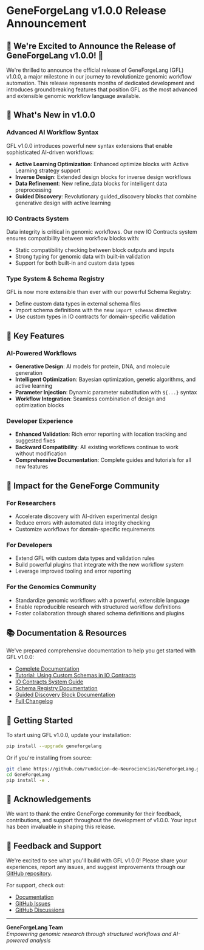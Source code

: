 # GeneForgeLang v1.0.0 Release Announcement

## 🎉 We're Excited to Announce the Release of GeneForgeLang v1.0.0! 🎉

We're thrilled to announce the official release of GeneForgeLang (GFL) v1.0.0, a major milestone in our journey to revolutionize genomic workflow automation. This release represents months of dedicated development and introduces groundbreaking features that position GFL as the most advanced and extensible genomic workflow language available.

## 🚀 What's New in v1.0.0

### Advanced AI Workflow Syntax
GFL v1.0.0 introduces powerful new syntax extensions that enable sophisticated AI-driven workflows:
- **Active Learning Optimization**: Enhanced optimize blocks with Active Learning strategy support
- **Inverse Design**: Extended design blocks for inverse design workflows
- **Data Refinement**: New refine_data blocks for intelligent data preprocessing
- **Guided Discovery**: Revolutionary guided_discovery blocks that combine generative design with active learning

### IO Contracts System
Data integrity is critical in genomic workflows. Our new IO Contracts system ensures compatibility between workflow blocks with:
- Static compatibility checking between block outputs and inputs
- Strong typing for genomic data with built-in validation
- Support for both built-in and custom data types

### Type System & Schema Registry
GFL is now more extensible than ever with our powerful Schema Registry:
- Define custom data types in external schema files
- Import schema definitions with the new `import_schemas` directive
- Use custom types in IO contracts for domain-specific validation

## 🧪 Key Features

### AI-Powered Workflows
- **Generative Design**: AI models for protein, DNA, and molecule generation
- **Intelligent Optimization**: Bayesian optimization, genetic algorithms, and active learning
- **Parameter Injection**: Dynamic parameter substitution with `${...}` syntax
- **Workflow Integration**: Seamless combination of design and optimization blocks

### Developer Experience
- **Enhanced Validation**: Rich error reporting with location tracking and suggested fixes
- **Backward Compatibility**: All existing workflows continue to work without modification
- **Comprehensive Documentation**: Complete guides and tutorials for all new features

## 🌟 Impact for the GeneForge Community

### For Researchers
- Accelerate discovery with AI-driven experimental design
- Reduce errors with automated data integrity checking
- Customize workflows for domain-specific requirements

### For Developers
- Extend GFL with custom data types and validation rules
- Build powerful plugins that integrate with the new workflow system
- Leverage improved tooling and error reporting

### For the Genomics Community
- Standardize genomic workflows with a powerful, extensible language
- Enable reproducible research with structured workflow definitions
- Foster collaboration through shared schema definitions and plugins

## 📚 Documentation & Resources

We've prepared comprehensive documentation to help you get started with GFL v1.0.0:

- [Complete Documentation](https://fundacion-de-neurociencias.github.io/GeneForgeLang/)
- [Tutorial: Using Custom Schemas in IO Contracts](docs/tutorials/custom_schemas_io_contracts.md)
- [IO Contracts System Guide](docs/features/io_contracts.md)
- [Schema Registry Documentation](docs/features/schema_registry.md)
- [Guided Discovery Block Documentation](docs/features/guided_discovery.md)
- [Full Changelog](CHANGELOG.md)

## 🚀 Getting Started

To start using GFL v1.0.0, update your installation:

```bash
pip install --upgrade geneforgelang
```

Or if you're installing from source:

```bash
git clone https://github.com/Fundacion-de-Neurociencias/GeneForgeLang.git
cd GeneForgeLang
pip install -e .
```

## 🙏 Acknowledgements

We want to thank the entire GeneForge community for their feedback, contributions, and support throughout the development of v1.0.0. Your input has been invaluable in shaping this release.

## 📣 Feedback and Support

We're excited to see what you'll build with GFL v1.0.0! Please share your experiences, report any issues, and suggest improvements through our [GitHub repository](https://github.com/Fundacion-de-Neurociencias/GeneForgeLang).

For support, check out:
- [Documentation](https://fundacion-de-neurociencias.github.io/GeneForgeLang/)
- [GitHub Issues](https://github.com/Fundacion-de-Neurociencias/GeneForgeLang/issues)
- [GitHub Discussions](https://github.com/Fundacion-de-Neurociencias/GeneForgeLang/discussions)

---

**GeneForgeLang Team**  
*Empowering genomic research through structured workflows and AI-powered analysis*